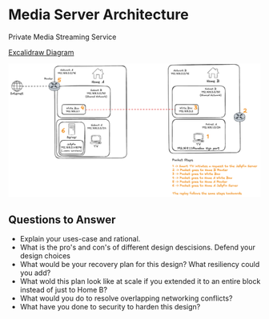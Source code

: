 # Media Server Architecture

Private Media Streaming Service

[Excalidraw Diagram](https://excalidraw.com/#json=JD-dzjguybS0y7r67-hdY,VUHvR3PqV7_Haif2PSCTxw)

![screenshot](image.png)

## Questions to Answer

- Explain your uses-case and rational.
- What is the pro's and con's of different design descisions. Defend your design choices
- What would be your recovery plan for this design? What resiliency could you add?
- What wold this plan look like at scale if you extended it to an entire block instead of just to Home B?
- What would you do to resolve overlapping networking conflicts?
- What have you done to security to harden this design?
